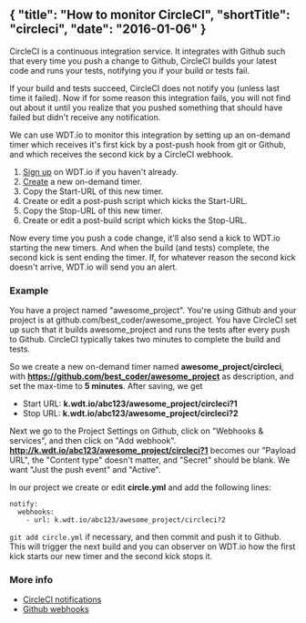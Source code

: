 {
  "title": "How to monitor CircleCI",
  "shortTitle": "circleci",
  "date": "2016-01-06"
}
---
CircleCI is a continuous integration service. It integrates with Github such that every time you push a change to Github, CircleCI builds your latest code and runs your tests, notifying you if your build or tests fail.

If your build and tests succeed, CircleCI does not notify you (unless last time it failed). Now if for some reason this integration fails, you will not find out about it until you realize that you pushed something that should have failed but didn't receive any notification.

We can use WDT.io to monitor this integration by setting up an on-demand timer which receives it's first kick by a post-push hook from git or Github, and which receives the second kick by a CircleCI webhook.

1. [Sign up](https://wdt.io/signup) on WDT.io if you haven't already.
2. [Create](ondemand_timer.html) a new on-demand timer.
3. Copy the Start-URL of this new timer.
4. Create or edit a post-push script which kicks the Start-URL.
3. Copy the Stop-URL of this new timer.
4. Create or edit a post-build script which kicks the Stop-URL.

Now every time you push a code change, it'll also send a kick to WDT.io starting the new timers. And when the build (and tests) complete, the second kick is sent ending the timer. If, for whatever reason the second kick doesn't arrive, WDT.io will send you an alert.


### Example

You have a project named "awesome_project". You're using Github and your project is at github.com/best_coder/awesome_project. You have CircleCI set up such that it builds awesome_project and runs the tests after every push to Github. CircleCI typically takes two minutes to complete the build and tests.

So we create a new on-demand timer named **awesome_project/circleci**, with **https://github.com/best_coder/awesome_project** as description, and set the max-time to **5 minutes**. After saving, we get

- Start URL: **k.wdt.io/abc123/awesome_project/circleci?1**
- Stop URL: **k.wdt.io/abc123/awesome_project/circleci?2**

Next we go to the Project Settings on Github, click on "Webhooks & services", and then click on "Add webhook". **http://k.wdt.io/abc123/awesome_project/circleci?1** becomes our "Payload URL", the "Content type" doesn't matter, and "Secret" should be blank. We want "Just the push event" and "Active".

In our project we create or edit **circle.yml** and add the following lines:

```
notify:
  webhooks:
    - url: k.wdt.io/abc123/awesome_project/circleci?2
```

`git add circle.yml` if necessary, and then commit and push it to Github. This will trigger the next build and you can observer on WDT.io how the first kick starts our new timer and the second kick stops it.


### More info

- [CircleCI notifications](https://circleci.com/docs/configuration#notify)
- [Github webhooks](https://developer.github.com/webhooks/)
